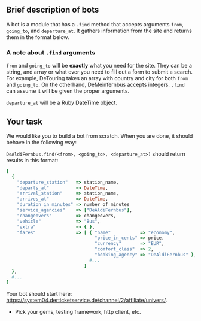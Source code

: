 ## Brief description of bots

A bot is a module that has a `.find` method that accepts arguments `from`, `going_to`, and `departure_at`.
It gathers information from the site and returns them in the format below.

### A note about `.find` arguments

`from` and `going_to` will be **exactly** what you need for the site.
They can be a string, and array or what ever you need to fill out a form to submit a search.
For example, DeTouring takes an array with country and city for both `from` and `going_to`.
On the otherhand, DeMeinfernbus accepts integers.
`.find` can assume it will be given the proper arguments.

`departure_at` will be a Ruby DateTime object.

## Your task

We would like you to build a bot from scratch. When you are done, it should behave in the following way:

`DeAldiFernbus.find(<from>, <going_to>, <departure_at>)` should return results in this format:

```ruby
[
  {
    "departure_station"   => station_name,
    "departs_at"          => DateTime,
    "arrival_station"     => station_name,
    "arrives_at"          => DateTime,
    "duration_in_minutes" => number_of_minutes
    "service_agencies"    => ["DeAldiFernbus"],
    "changeovers"         => changeovers,
    "vehicle"             => "Bus",
    "extra"               => { },
    "fares"               => [ { "name"           => "economy",
                                 "price_in_cents" => price,
                                 "currency"       => "EUR",
                                 "comfort_class"  => 2,
                                 "booking_agency" => "DeAldiFernbus" },
                               #...
                             ]
  },
  #...
]
```

Your bot should start here: https://system04.derticketservice.de/channel/2/affiliate/univers/.
* Pick your gems, testing framework, http client, etc.


